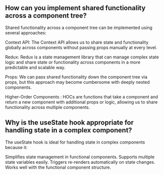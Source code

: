 ## How can you implement shared functionality across a component tree?
Shared functionality across a component tree can be implemented using several approaches:

Context API: The Context API allows us to share state and functionality globally across components without passing props manually at every level.

Redux: Redux is a state management library that can manage complex state logic and share state or functionality across components in a more predictable and scalable way.

Props: We can pass shared functionality down the component tree via props, but this approach may become cumbersome with deeply nested components.

Higher-Order Components : HOCs are functions that take a component and return a new component with additional props or logic, allowing us to share functionality across multiple components.

## Why is the useState hook appropriate for handling state in a complex component?
The useState hook is ideal for handling state in complex components because it:

Simplifies state management in functional components.
Supports multiple state variables easily.
Triggers re-renders automatically on state changes.
Works well with the functional component structure.